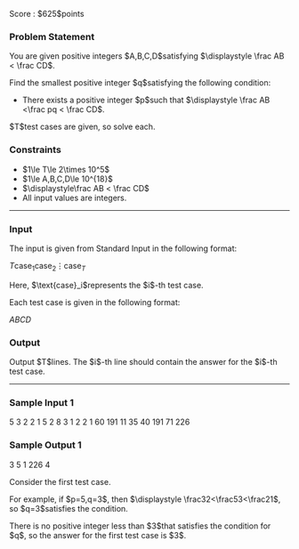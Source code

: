 
<div>

<span>

<span>

<p>
Score : $625$points
</p>

<div>

<section>

### **Problem Statement**

<p>
You are given positive integers $A,B,C,D$satisfying $\displaystyle \frac AB < \frac CD$.
</p>

<p>
Find the smallest positive integer $q$satisfying the following condition:
</p>

<ul>

<li>
There exists a positive integer $p$such that $\displaystyle \frac AB <\frac pq < \frac CD$.
</li>

</ul>

<p>
$T$test cases are given, so solve each.
</p>

</section>

</div>

<div>

<section>

### **Constraints**

<ul>

<li>
$1\le T\le 2\times 10^5$
</li>

<li>
$1\le A,B,C,D\le 10^{18}$
</li>

<li>
$\displaystyle\frac AB < \frac CD$
</li>

<li>
All input values are integers.
</li>

</ul>

</section>

</div>

---

<div>

<div>

<section>

### **Input**

<p>
The input is given from Standard Input in the following format:
</p>

<div>

$T$$\text{case}_1$$\text{case}_2$$\vdots$$\text{case}_T$
</div>

<p>
Here, $\text{case}_i$represents the $i$-th test case.
</p>

<p>
Each test case is given in the following format:
</p>

<div>

$A$$B$$C$$D$
</div>

</section>

</div>

<div>

<section>

### **Output**

<p>
Output $T$lines. The $i$-th line should contain the answer for the $i$-th test case.
</p>

</section>

</div>

</div>

---

<div>

<section>

### **Sample Input 1**

<div>

5
3 2 2 1
5 2 8 3
1 2 2 1
60 191 11 35
40 191 71 226

</div>

</section>

</div>

<div>

<section>

### **Sample Output 1**

<div>

3
5
1
226
4

</div>

<p>
Consider the first test case.
</p>

<p>
For example, if $p=5,q=3$, then $\displaystyle \frac32<\frac53<\frac21$, so $q=3$satisfies the condition.
</p>

<p>
There is no positive integer less than $3$that satisfies the condition for $q$, so the answer for the first test case is $3$.
</p>

</section>

</div>

</span>

</span>

</div>
